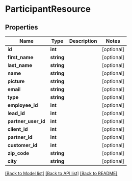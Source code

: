 # ParticipantResource

## Properties
Name | Type | Description | Notes
------------ | ------------- | ------------- | -------------
**id** | **int** |  | [optional] 
**first_name** | **string** |  | [optional] 
**last_name** | **string** |  | [optional] 
**name** | **string** |  | [optional] 
**picture** | **string** |  | [optional] 
**email** | **string** |  | [optional] 
**type** | **string** |  | [optional] 
**employee_id** | **int** |  | [optional] 
**lead_id** | **int** |  | [optional] 
**partner_user_id** | **int** |  | [optional] 
**client_id** | **int** |  | [optional] 
**partner_id** | **int** |  | [optional] 
**customer_id** | **int** |  | [optional] 
**zip_code** | **string** |  | [optional] 
**city** | **string** |  | [optional] 

[[Back to Model list]](../README.md#documentation-for-models) [[Back to API list]](../README.md#documentation-for-api-endpoints) [[Back to README]](../README.md)


